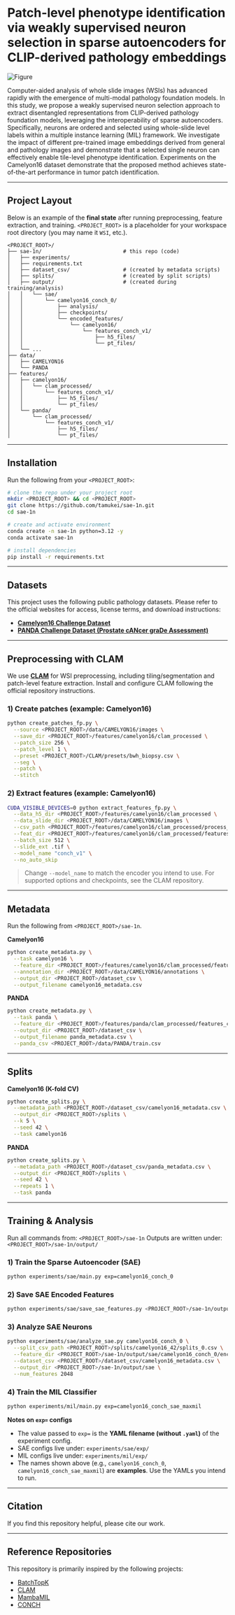 # Patch-level phenotype identification via weakly supervised neuron selection in sparse autoencoders for CLIP-derived pathology embeddings

![Figure](figures/fig1_pipeline.png)

Computer-aided analysis of whole slide images (WSIs) has advanced rapidly with the emergence of multi-modal pathology foundation models. In this study, we propose a weakly supervised neuron selection approach to extract disentangled representations from CLIP-derived pathology foundation models, leveraging the interoperability of sparse autoencoders. Specifically, neurons are ordered and selected using whole-slide level labels within a multiple instance learning (MIL) framework. We investigate the impact of different pre-trained image embeddings derived from general and pathology images and demonstrate that a selected single neuron can effectively enable tile-level phenotype identification. Experiments on the Camelyon16 dataset demonstrate that the proposed method achieves state-of-the-art performance in tumor patch identification.

---

## Project Layout

Below is an example of the **final state** after running preprocessing, feature extraction, and training. `<PROJECT_ROOT>` is a placeholder for your workspace root directory (you may name it `WSI`, etc.).

```text
<PROJECT_ROOT>/
├── sae-1n/                          # this repo (code)
│   ├── experiments/
│   ├── requirements.txt
│   ├── dataset_csv/                 # (created by metadata scripts)
│   ├── splits/                      # (created by split scripts)
│   ├── output/                      # (created during training/analysis)
│   │   └── sae/
│   │       └── camelyon16_conch_0/
│   │           ├── analysis/
│   │           ├── checkpoints/
│   │           └── encoded_features/
│   │               └── camelyon16/
│   │                   └── features_conch_v1/
│   │                       ├── h5_files/
│   │                       └── pt_files/
│   └── ...
├── data/
│   ├── CAMELYON16
│   └── PANDA
├── features/
│   ├── camelyon16/
│   │   └── clam_processed/
│   │       └── features_conch_v1/
│   │           ├── h5_files/
│   │           └── pt_files/
│   └── panda/
│       └── clam_processed/
│           └── features_conch_v1/
│               ├── h5_files/
│               └── pt_files/
````

---

## Installation

Run the following from your `<PROJECT_ROOT>`:

```bash
# clone the repo under your project root
mkdir <PROJECT_ROOT> && cd <PROJECT_ROOT>
git clone https://github.com/tamukei/sae-1n.git
cd sae-1n

# create and activate environment
conda create -n sae-1n python=3.12 -y
conda activate sae-1n

# install dependencies
pip install -r requirements.txt
```

---

## Datasets

This project uses the following public pathology datasets. Please refer to the official websites for access, license terms, and download instructions:

* **[Camelyon16 Challenge Dataset](https://camelyon16.grand-challenge.org/)**
* **[PANDA Challenge Dataset (Prostate cANcer graDe Assessment)](https://panda.grand-challenge.org/)**

---

## Preprocessing with CLAM

We use [**CLAM**](https://github.com/mahmoodlab/CLAM) for WSI preprocessing, including tiling/segmentation and patch-level feature extraction. Install and configure CLAM following the official repository instructions.

### 1) Create patches (example: Camelyon16)

```bash
python create_patches_fp.py \
  --source <PROJECT_ROOT>/data/CAMELYON16/images \
  --save_dir <PROJECT_ROOT>/features/camelyon16/clam_processed \
  --patch_size 256 \
  --patch_level 1 \
  --preset <PROJECT_ROOT>/CLAM/presets/bwh_biopsy.csv \
  --seg \
  --patch \
  --stitch
```

### 2) Extract features (example: Camelyon16)

```bash
CUDA_VISIBLE_DEVICES=0 python extract_features_fp.py \
  --data_h5_dir <PROJECT_ROOT>/features/camelyon16/clam_processed \
  --data_slide_dir <PROJECT_ROOT>/data/CAMELYON16/images \
  --csv_path <PROJECT_ROOT>/features/camelyon16/clam_processed/process_list_autogen.csv \
  --feat_dir <PROJECT_ROOT>/features/camelyon16/clam_processed/features_conch_v1 \
  --batch_size 512 \
  --slide_ext .tif \
  --model_name "conch_v1" \
  --no_auto_skip
```

> Change `--model_name` to match the encoder you intend to use. For supported options and checkpoints, see the CLAM repository.

---

## Metadata

Run the following from `<PROJECT_ROOT>/sae-1n`.

**Camelyon16**

```bash
python create_metadata.py \
  --task camelyon16 \
  --feature_dir <PROJECT_ROOT>/features/camelyon16/clam_processed/features_conch_v1/h5_files \
  --annotation_dir <PROJECT_ROOT>/data/CAMELYON16/annotations \
  --output_dir <PROJECT_ROOT>/dataset_csv \
  --output_filename camelyon16_metadata.csv
```

**PANDA**

```bash
python create_metadata.py \
  --task panda \
  --feature_dir <PROJECT_ROOT>/features/panda/clam_processed/features_conch_v1/h5_files \
  --output_dir <PROJECT_ROOT>/dataset_csv \
  --output_filename panda_metadata.csv \
  --panda_csv <PROJECT_ROOT>/data/PANDA/train.csv
```

---

## Splits

**Camelyon16 (K-fold CV)**

```bash
python create_splits.py \
  --metadata_path <PROJECT_ROOT>/dataset_csv/camelyon16_metadata.csv \
  --output_dir <PROJECT_ROOT>/splits \
  --k 5 \
  --seed 42 \
  --task camelyon16
```

**PANDA**

```bash
python create_splits.py \
  --metadata_path <PROJECT_ROOT>/dataset_csv/panda_metadata.csv \
  --output_dir <PROJECT_ROOT>/splits \
  --seed 42 \
  --repeats 1 \
  --task panda
```

---

## Training & Analysis

Run all commands from: `<PROJECT_ROOT>/sae-1n`
Outputs are written under: `<PROJECT_ROOT>/sae-1n/output/`

### 1) Train the Sparse Autoencoder (SAE)

```bash
python experiments/sae/main.py exp=camelyon16_conch_0
```

### 2) Save SAE Encoded Features

```bash
python experiments/sae/save_sae_features.py <PROJECT_ROOT>/sae-1n/output/sae/camelyon16_conch_0
```

### 3) Analyze SAE Neurons

```bash
python experiments/sae/analyze_sae.py camelyon16_conch_0 \
  --split_csv_path <PROJECT_ROOT>/splits/camelyon16_42/splits_0.csv \
  --feature_dir <PROJECT_ROOT>/sae-1n/output/sae/camelyon16_conch_0/encoded_features/camelyon16/features_conch_v1/pt_files \
  --dataset_csv <PROJECT_ROOT>/dataset_csv/camelyon16_metadata.csv \
  --output_dir <PROJECT_ROOT>/sae-1n/output/sae \
  --num_features 2048
```

### 4) Train the MIL Classifier

```bash
python experiments/mil/main.py exp=camelyon16_conch_sae_maxmil
```

**Notes on `exp=` configs**

* The value passed to `exp=` is the **YAML filename (without `.yaml`)** of the experiment config.
* SAE configs live under: `experiments/sae/exp/`
* MIL configs live under: `experiments/mil/exp/`
* The names shown above (e.g., `camelyon16_conch_0`, `camelyon16_conch_sae_maxmil`) are **examples**. Use the YAMLs you intend to run.

---

## Citation

If you find this repository helpful, please cite our work.

---

## Reference Repositories

This repository is primarily inspired by the following projects:

* [BatchTopK](https://github.com/bartbussmann/BatchTopK)
* [CLAM](https://github.com/mahmoodlab/CLAM)
* [MambaMIL](https://github.com/isyangshu/MambaMIL)
* [CONCH](https://github.com/mahmoodlab/CONCH)
